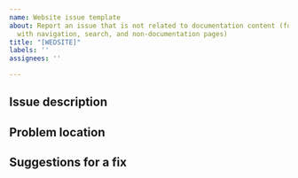 ```yaml
---
name: Website issue template
about: Report an issue that is not related to documentation content (for example,  issues
  with navigation, search, and non-documentation pages)
title: "[WEDSITE]"
labels: ''
assignees: ''

---
```


<!--This project is for documentation content and documentation website issues only. For product questions or issues, visit Axway Support at https://support.axway.com-->

## Issue description

<!--Describe the problem that you found.-->

## Problem location

<!--Give the URL of the page or section that contains the problem.-->


## Suggestions for a fix

<!--If you have specific ideas about how we can fix this, let us know. -->
